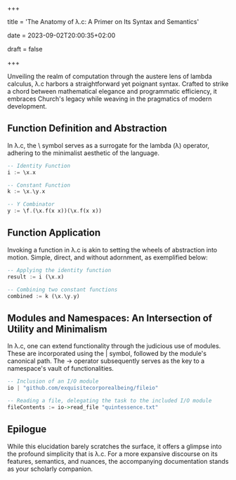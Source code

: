 +++

title = 'The Anatomy of λ.c: A Primer on Its Syntax and Semantics'

date = 2023-09-02T20:00:35+02:00

draft = false

+++

Unveiling the realm of computation through the austere lens of lambda calculus,
λ.c harbors a straightforward yet poignant syntax. Crafted to strike a chord
between mathematical elegance and programmatic efficiency, it embraces Church's
legacy while weaving in the pragmatics of modern development.

## Function Definition and Abstraction

In λ.c, the \ symbol serves as a surrogate for the lambda (λ) operator, adhering
to the minimalist aesthetic of the language.

```haskell
-- Identity Function
i := \x.x

-- Constant Function
k := \x.\y.x

-- Y Combinator
y := \f.(\x.f(x x))(\x.f(x x))
```

## Function Application

Invoking a function in λ.c is akin to setting the wheels of abstraction into
motion. Simple, direct, and without adornment, as exemplified below:

```haskell
-- Applying the identity function
result := i (\x.x)

-- Combining two constant functions
combined := k (\x.\y.y)
```

## Modules and Namespaces: An Intersection of Utility and Minimalism

In λ.c, one can extend functionality through the judicious use of modules. These
are incorporated using the | symbol, followed by the module's canonical path.
The -> operator subsequently serves as the key to a namespace's vault of
functionalities.

```haskell
-- Inclusion of an I/O module
io | "github.com/exquisitecorporealbeing/fileio"

-- Reading a file, delegating the task to the included I/O module
fileContents := io->read_file "quintessence.txt"
```

## Epilogue

While this elucidation barely scratches the surface, it offers a glimpse into
the profound simplicity that is λ.c. For a more expansive discourse on its
features, semantics, and nuances, the accompanying documentation stands as your
scholarly companion.

